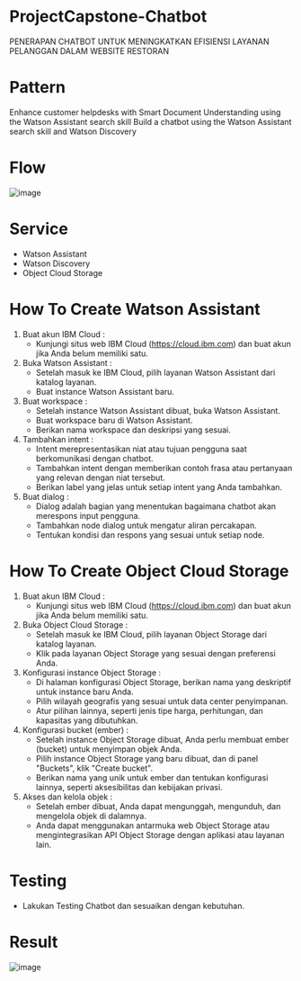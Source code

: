 # ProjectCapstone-Chatbot
PENERAPAN CHATBOT UNTUK MENINGKATKAN EFISIENSI LAYANAN PELANGGAN DALAM WEBSITE RESTORAN

# Pattern
Enhance customer helpdesks with Smart Document Understanding using the Watson Assistant search skill
Build a chatbot using the Watson Assistant search skill and Watson Discovery

# Flow
![image](https://github.com/7clowns/ProjectCapstone-Chatbot/assets/85627213/307f466f-60c0-4640-95e1-e2cbbfb156ab)

# Service
- Watson Assistant
- Watson Discovery
- Object Cloud Storage

# How To Create Watson Assistant
1. Buat akun IBM Cloud :
   - Kunjungi situs web IBM Cloud (https://cloud.ibm.com) dan buat akun jika Anda belum memiliki satu.
2. Buka Watson Assistant :
   - Setelah masuk ke IBM Cloud, pilih layanan Watson Assistant dari katalog layanan.
   - Buat instance Watson Assistant baru.
3. Buat workspace :
   - Setelah instance Watson Assistant dibuat, buka Watson Assistant.
   - Buat workspace baru di Watson Assistant.
   - Berikan nama workspace dan deskripsi yang sesuai.
4. Tambahkan intent :
   - Intent merepresentasikan niat atau tujuan pengguna saat berkomunikasi dengan chatbot.
   - Tambahkan intent dengan memberikan contoh frasa atau pertanyaan yang relevan dengan niat tersebut.
   - Berikan label yang jelas untuk setiap intent yang Anda tambahkan.
5. Buat dialog :
   - Dialog adalah bagian yang menentukan bagaimana chatbot akan merespons input pengguna.
   - Tambahkan node dialog untuk mengatur aliran percakapan.
   - Tentukan kondisi dan respons yang sesuai untuk setiap node.
   
# How To Create Object Cloud Storage
1. Buat akun IBM Cloud :
   - Kunjungi situs web IBM Cloud (https://cloud.ibm.com) dan buat akun jika Anda belum memiliki satu.
2. Buka Object Cloud Storage :
   - Setelah masuk ke IBM Cloud, pilih layanan Object Storage dari katalog layanan.
   - Klik pada layanan Object Storage yang sesuai dengan preferensi Anda.
3. Konfigurasi instance Object Storage :
   - Di halaman konfigurasi Object Storage, berikan nama yang deskriptif untuk instance baru Anda.
   - Pilih wilayah geografis yang sesuai untuk data center penyimpanan.
   - Atur pilihan lainnya, seperti jenis tipe harga, perhitungan, dan kapasitas yang dibutuhkan.
4. Konfigurasi bucket (ember) :
   - Setelah instance Object Storage dibuat, Anda perlu membuat ember (bucket) untuk menyimpan objek Anda.
   - Pilih instance Object Storage yang baru dibuat, dan di panel "Buckets", klik "Create bucket".
   - Berikan nama yang unik untuk ember dan tentukan konfigurasi lainnya, seperti aksesibilitas dan kebijakan privasi.
5. Akses dan kelola objek :
   - Setelah ember dibuat, Anda dapat mengunggah, mengunduh, dan mengelola objek di dalamnya.
   - Anda dapat menggunakan antarmuka web Object Storage atau mengintegrasikan API Object Storage dengan aplikasi atau layanan lain.

# Testing
   - Lakukan Testing Chatbot dan sesuaikan dengan kebutuhan.

# Result
![image](https://github.com/7clowns/ProjectCapstone-Chatbot/assets/85627213/cb1eec22-14e6-4a36-8523-66962469a8f2)

     
    
    

